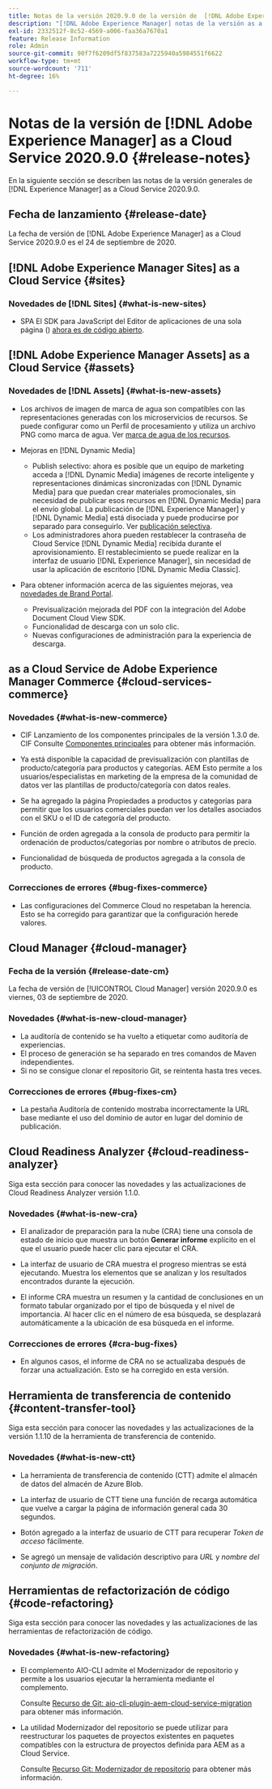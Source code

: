 ```yaml
---
title: Notas de la versión 2020.9.0 de la versión de  [!DNL Adobe Experience Manager]  as a Cloud Service.
description: "[!DNL Adobe Experience Manager] notas de la versión as a Cloud Service para 2020.9.0."
exl-id: 2332512f-8c52-4569-a006-faa36a7670a1
feature: Release Information
role: Admin
source-git-commit: 90f7f6209df5f837583a7225940a5984551f6622
workflow-type: tm+mt
source-wordcount: '711'
ht-degree: 16%

---
```


# Notas de la versión de [!DNL Adobe Experience Manager] as a Cloud Service 2020.9.0 {#release-notes}

En la siguiente sección se describen las notas de la versión generales de [!DNL Experience Manager] as a Cloud Service 2020.9.0.

## Fecha de lanzamiento {#release-date}

La fecha de versión de [!DNL Adobe Experience Manager] as a Cloud Service 2020.9.0 es el 24 de septiembre de 2020.

## [!DNL Adobe Experience Manager Sites] as a Cloud Service {#sites}

### Novedades de [!DNL Sites] {#what-is-new-sites}

* SPA El SDK para JavaScript del Editor de aplicaciones de una sola página () [ahora es de código abierto](/help/implementing/developing/hybrid/reference-materials.md).

## [!DNL Adobe Experience Manager Assets] as a Cloud Service {#assets}

### Novedades de [!DNL Assets] {#what-is-new-assets}

* Los archivos de imagen de marca de agua son compatibles con las representaciones generadas con los microservicios de recursos. Se puede configurar como un Perfil de procesamiento y utiliza un archivo PNG como marca de agua. Ver [marca de agua de los recursos](/help/assets/watermark-assets.md).

* Mejoras en [!DNL Dynamic Media]

   * Publish selectivo: ahora es posible que un equipo de marketing acceda a [!DNL Dynamic Media] imágenes de recorte inteligente y representaciones dinámicas sincronizadas con [!DNL Dynamic Media] para que puedan crear materiales promocionales, sin necesidad de publicar esos recursos en [!DNL Dynamic Media] para el envío global. La publicación de [!DNL Experience Manager] y [!DNL Dynamic Media] está disociada y puede producirse por separado para conseguirlo. Ver [publicación selectiva](/help/assets/dynamic-media/selective-publishing.md).
   * Los administradores ahora pueden restablecer la contraseña de Cloud Service [!DNL Dynamic Media] recibida durante el aprovisionamiento. El restablecimiento se puede realizar en la interfaz de usuario [!DNL Experience Manager], sin necesidad de usar la aplicación de escritorio [!DNL Dynamic Media Classic].

* Para obtener información acerca de las siguientes mejoras, vea [novedades de Brand Portal](https://experienceleague.adobe.com/docs/experience-manager-brand-portal/using/introduction/whats-new.html?lang=es).

   * Previsualización mejorada del PDF con la integración del Adobe Document Cloud View SDK.
   * Funcionalidad de descarga con un solo clic.
   * Nuevas configuraciones de administración para la experiencia de descarga.

<!--
### Bugs Fixed {#bugs-fixed-assets}

TBD: list of Assets aaCS bugs that are fixed.
-->

## as a Cloud Service de Adobe Experience Manager Commerce {#cloud-services-commerce}

### Novedades {#what-is-new-commerce}

* CIF Lanzamiento de los componentes principales de la versión 1.3.0 de. CIF Consulte [Componentes principales](https://github.com/adobe/aem-core-cif-components/releases/tag/core-cif-components-reactor-1.3.0) para obtener más información.

* Ya está disponible la capacidad de previsualización con plantillas de producto/categoría para productos y categorías. AEM Esto permite a los usuarios/especialistas en marketing de la empresa de la comunidad de datos ver las plantillas de producto/categoría con datos reales.

* Se ha agregado la página Propiedades a productos y categorías para permitir que los usuarios comerciales puedan ver los detalles asociados con el SKU o el ID de categoría del producto.

* Función de orden agregada a la consola de producto para permitir la ordenación de productos/categorías por nombre o atributos de precio.

* Funcionalidad de búsqueda de productos agregada a la consola de producto.

### Correcciones de errores {#bug-fixes-commerce}

* Las configuraciones del Commerce Cloud no respetaban la herencia. Esto se ha corregido para garantizar que la configuración herede valores.

## Cloud Manager {#cloud-manager}

### Fecha de la versión {#release-date-cm}

La fecha de versión de [!UICONTROL Cloud Manager] versión 2020.9.0 es viernes, 03 de septiembre de 2020.

### Novedades {#what-is-new-cloud-manager}

* La auditoría de contenido se ha vuelto a etiquetar como auditoría de experiencias.
* El proceso de generación se ha separado en tres comandos de Maven independientes.
* Si no se consigue clonar el repositorio Git, se reintenta hasta tres veces.

### Correcciones de errores {#bug-fixes-cm}

* La pestaña Auditoría de contenido mostraba incorrectamente la URL base mediante el uso del dominio de autor en lugar del dominio de publicación.

## Cloud Readiness Analyzer {#cloud-readiness-analyzer}

Siga esta sección para conocer las novedades y las actualizaciones de Cloud Readiness Analyzer versión 1.1.0.

### Novedades {#what-is-new-cra}

* El analizador de preparación para la nube (CRA) tiene una consola de estado de inicio que muestra un botón **Generar informe** explícito en el que el usuario puede hacer clic para ejecutar el CRA.

* La interfaz de usuario de CRA muestra el progreso mientras se está ejecutando. Muestra los elementos que se analizan y los resultados encontrados durante la ejecución.

* El informe CRA muestra un resumen y la cantidad de conclusiones en un formato tabular organizado por el tipo de búsqueda y el nivel de importancia. Al hacer clic en el número de esa búsqueda, se desplazará automáticamente a la ubicación de esa búsqueda en el informe.

### Correcciones de errores {#cra-bug-fixes}

* En algunos casos, el informe de CRA no se actualizaba después de forzar una actualización. Esto se ha corregido en esta versión.

## Herramienta de transferencia de contenido {#content-transfer-tool}

Siga esta sección para conocer las novedades y las actualizaciones de la versión 1.1.10 de la herramienta de transferencia de contenido.

### Novedades {#what-is-new-ctt}

* La herramienta de transferencia de contenido (CTT) admite el almacén de datos del almacén de Azure Blob.

* La interfaz de usuario de CTT tiene una función de recarga automática que vuelve a cargar la página de información general cada 30 segundos.

* Botón agregado a la interfaz de usuario de CTT para recuperar *Token de acceso* fácilmente.

* Se agregó un mensaje de validación descriptivo para *URL* y *nombre del conjunto de migración*.

## Herramientas de refactorización de código {#code-refactoring}

Siga esta sección para conocer las novedades y las actualizaciones de las herramientas de refactorización de código.

### Novedades {#what-is-new-refactoring}

* El complemento AIO-CLI admite el Modernizador de repositorio y permite a los usuarios ejecutar la herramienta mediante el complemento.

  Consulte [Recurso de Git: aio-cli-plugin-aem-cloud-service-migration](https://github.com/adobe/aio-cli-plugin-aem-cloud-service-migration) para obtener más información.

* La utilidad Modernizador del repositorio se puede utilizar para reestructurar los paquetes de proyectos existentes en paquetes compatibles con la estructura de proyectos definida para AEM as a Cloud Service.

  Consulte [Recurso Git: Modernizador de repositorio](https://github.com/adobe/aem-cloud-service-source-migration/tree/master/packages/repository-modernizer) para obtener más información.
